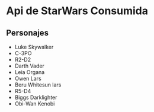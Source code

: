 # Api de StarWars Consumida

## Personajes

* Luke Skywalker
* C-3PO
* R2-D2
* Darth Vader
* Leia Organa
* Owen Lars
* Beru Whitesun lars
* R5-D4
* Biggs Darklighter
* Obi-Wan Kenobi
